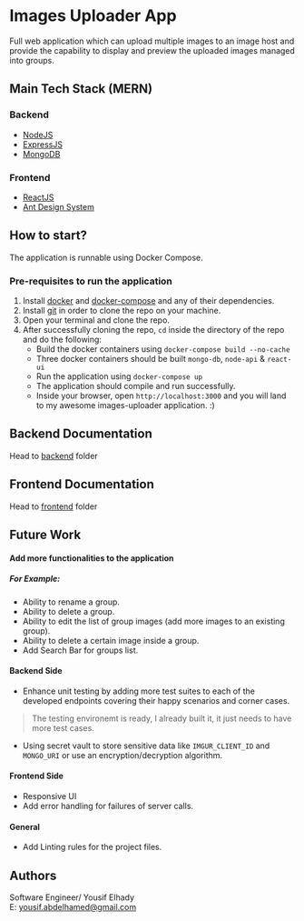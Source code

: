 # Images Uploader App
Full web application which can upload multiple images to an image host and provide the capability to display and preview the uploaded images managed into groups.

## Main Tech Stack (MERN)

### Backend
- [NodeJS](https://en.wikipedia.org/wiki/Node.js)
- [ExpressJS](https://expressjs.com/)
- [MongoDB](https://www.mongodb.com/)

### Frontend
- [ReactJS](https://reactjs.org/)
- [Ant Design System](https://ant.design/)

## How to start?

The application is runnable using Docker Compose.

### Pre-requisites to run the application
1. Install [docker](https://docs.docker.com/get-docker/) and [docker-compose](https://docs.docker.com/compose/install/) and any of their dependencies.
2. Install [git](https://git-scm.com/downloads) in order to clone the repo on your machine.
3. Open your terminal and clone the repo.
4. After successfully cloning the repo, `cd` inside the directory of the repo and do the following:
   - Build the docker containers using `docker-compose build --no-cache`
   - Three docker containers should be built `mongo-db`, `node-api` & `react-ui`
   - Run the application using `docker-compose up`
   - The application should compile and run successfully.
   - Inside your browser, open `http://localhost:3000` and you will land to my awesome images-uploader application. :)

## Backend Documentation
Head to [backend](https://github.com/yousifelhady/images_uploader/tree/main/backend) folder

## Frontend Documentation
Head to [frontend](https://github.com/yousifelhady/images_uploader/tree/main/frontend) folder

## Future Work

#### Add more functionalities to the application
##### For Example:
- Ability to rename a group.
- Ability to delete a group.
- Ability to edit the list of group images (add more images to an existing group).
- Ability to delete a certain image inside a group.
- Add Search Bar for groups list.

#### Backend Side
- Enhance unit testing by adding more test suites to each of the developed endpoints covering their happy scenarios and corner cases.
 > The testing environemt is ready, I already built it, it just needs to have more test cases.
- Using secret vault to store sensitive data like `IMGUR_CLIENT_ID` and `MONGO_URI` or use an encryption/decryption algorithm.

#### Frontend Side
- Responsive UI
- Add error handling for failures of server calls.

#### General
- Add Linting rules for the project files.

## Authors
Software Engineer/ Yousif Elhady<br />
E: yousif.abdelhamed@gmail.com
